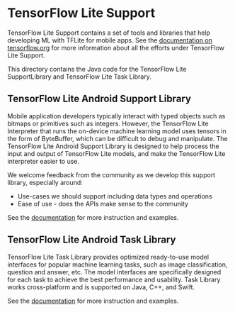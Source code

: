 # TensorFlow Lite Support

TensorFlow Lite Support contains a set of tools and libraries that help
developing ML with TFLite for mobile apps. See the [documentation on
tensorflow.org](https://www.tensorflow.org/lite/inference_with_metadata/overview)
for more information about all the efforts under TensorFlow Lite Support.

This directory contains the Java code for the TensorFlow Lite SupportLibrary
and TensorFlow Lite Task Library.

## TensorFlow Lite Android Support Library

Mobile application developers typically interact with typed objects such as
bitmaps or primitives such as integers. However, the TensorFlow Lite Interpreter
that runs the on-device machine learning model uses tensors in the form of
ByteBuffer, which can be difficult to debug and manipulate. The TensorFlow Lite
Android Support Library is designed to help process the input and output of
TensorFlow Lite models, and make the TensorFlow Lite interpreter easier to use.

We welcome feedback from the community as we develop this support library,
especially around:

*   Use-cases we should support including data types and operations
*   Ease of use - does the APIs make sense to the community

See the [documentation](https://www.tensorflow.org/lite/guide/lite_support) for
more instruction and examples.


## TensorFlow Lite Android Task Library
TensorFlow Lite Task Library provides optimized ready-to-use model interfaces
for popular machine learning tasks, such as image classification, question and
answer, etc. The model interfaces are specifically designed for each task to
achieve the best performance and usability. Task Library works cross-platform
and is supported on Java, C++, and Swift.

See the [documentation](https://www.tensorflow.org/lite/inference_with_metadata/task_library/overview)
for more instruction and examples.
